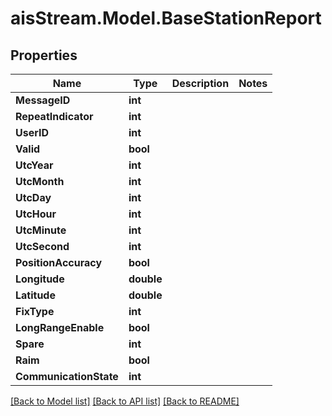 # aisStream.Model.BaseStationReport

## Properties

Name | Type | Description | Notes
------------ | ------------- | ------------- | -------------
**MessageID** | **int** |  | 
**RepeatIndicator** | **int** |  | 
**UserID** | **int** |  | 
**Valid** | **bool** |  | 
**UtcYear** | **int** |  | 
**UtcMonth** | **int** |  | 
**UtcDay** | **int** |  | 
**UtcHour** | **int** |  | 
**UtcMinute** | **int** |  | 
**UtcSecond** | **int** |  | 
**PositionAccuracy** | **bool** |  | 
**Longitude** | **double** |  | 
**Latitude** | **double** |  | 
**FixType** | **int** |  | 
**LongRangeEnable** | **bool** |  | 
**Spare** | **int** |  | 
**Raim** | **bool** |  | 
**CommunicationState** | **int** |  | 

[[Back to Model list]](../README.md#documentation-for-models) [[Back to API list]](../README.md#documentation-for-api-endpoints) [[Back to README]](../README.md)

